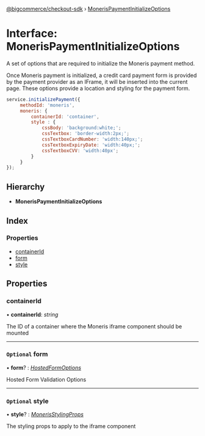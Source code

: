 [@bigcommerce/checkout-sdk](../README.md) › [MonerisPaymentInitializeOptions](monerispaymentinitializeoptions.md)

# Interface: MonerisPaymentInitializeOptions

A set of options that are required to initialize the Moneris payment method.

Once Moneris payment is initialized, a credit card payment form is provided by the
payment provider as an IFrame, it will be inserted into the current page. These
options provide a location and styling for the payment form.

```js
service.initializePayment({
     methodId: 'moneris',
     moneris: {
         containerId: 'container',
         style : {
             cssBody: 'background:white;';
             cssTextbox: 'border-width:2px;';
             cssTextboxCardNumber: 'width:140px;';
             cssTextboxExpiryDate: 'width:40px;';
             cssTextboxCVV: 'width:40px';
         }
     }
});
```

## Hierarchy

* **MonerisPaymentInitializeOptions**

## Index

### Properties

* [containerId](monerispaymentinitializeoptions.md#containerid)
* [form](monerispaymentinitializeoptions.md#optional-form)
* [style](monerispaymentinitializeoptions.md#optional-style)

## Properties

###  containerId

• **containerId**: *string*

The ID of a container where the Moneris iframe component should be mounted

___

### `Optional` form

• **form**? : *[HostedFormOptions](hostedformoptions.md)*

Hosted Form Validation Options

___

### `Optional` style

• **style**? : *[MonerisStylingProps](monerisstylingprops.md)*

The styling props to apply to the iframe component
